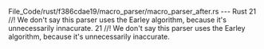 File_Code/rust/f386cdae19/macro_parser/macro_parser_after.rs --- Rust
21 //! We don't say this parser uses the Earley algorithm, because it's unnecessarily innacurate.                                                            21 //! We don't say this parser uses the Earley algorithm, because it's unnecessarily inaccurate.

